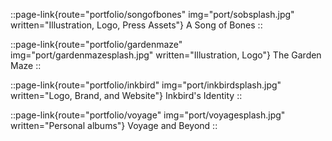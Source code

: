 ::page-link{route="portfolio/songofbones" img="port/sobsplash.jpg" written="Illustration, Logo, Press Assets"}
A Song of Bones
::

::page-link{route="portfolio/gardenmaze" img="port/gardenmazesplash.jpg" written="Illustration, Logo"}
The Garden Maze
::

::page-link{route="portfolio/inkbird" img="port/inkbirdsplash.jpg" written="Logo, Brand, and Website"}
Inkbird's Identity
::

::page-link{route="portfolio/voyage" img="port/voyagesplash.jpg" written="Personal albums"}
Voyage and Beyond
::